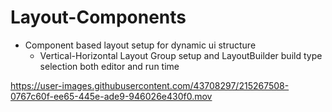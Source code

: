# Layout-Components
- Component based layout setup for dynamic ui structure
  - Vertical-Horizontal Layout Group setup and LayoutBuilder build type selection both editor and run time



https://user-images.githubusercontent.com/43708297/215267508-0767c60f-ee65-445e-ade9-946026e430f0.mov

